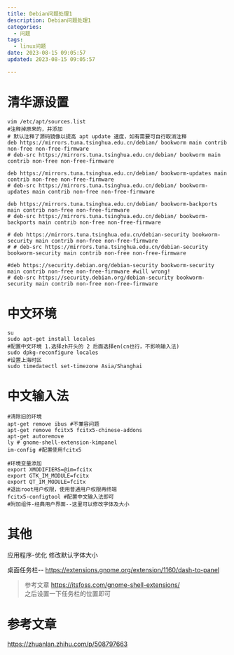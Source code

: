 ```yaml
---
title: Debian问题处理1
description: Debian问题处理1
categories: 
  - 问题
tags:
  - linux问题
date: 2023-08-15 09:05:57
updated: 2023-08-15 09:05:57

---
```


# 清华源设置

```shell
vim /etc/apt/sources.list
#注释掉原来的，并添加
# 默认注释了源码镜像以提高 apt update 速度，如有需要可自行取消注释
deb https://mirrors.tuna.tsinghua.edu.cn/debian/ bookworm main contrib non-free non-free-firmware
# deb-src https://mirrors.tuna.tsinghua.edu.cn/debian/ bookworm main contrib non-free non-free-firmware

deb https://mirrors.tuna.tsinghua.edu.cn/debian/ bookworm-updates main contrib non-free non-free-firmware
# deb-src https://mirrors.tuna.tsinghua.edu.cn/debian/ bookworm-updates main contrib non-free non-free-firmware

deb https://mirrors.tuna.tsinghua.edu.cn/debian/ bookworm-backports main contrib non-free non-free-firmware
# deb-src https://mirrors.tuna.tsinghua.edu.cn/debian/ bookworm-backports main contrib non-free non-free-firmware

# deb https://mirrors.tuna.tsinghua.edu.cn/debian-security bookworm-security main contrib non-free non-free-firmware
# # deb-src https://mirrors.tuna.tsinghua.edu.cn/debian-security bookworm-security main contrib non-free non-free-firmware

#deb https://security.debian.org/debian-security bookworm-security main contrib non-free non-free-firmware #will wrong!
# deb-src https://security.debian.org/debian-security bookworm-security main contrib non-free non-free-firmware
```



# 中文环境

```shell
su
sudo apt-get install locales
#配置中文环境 1.选择zh开头的 2 后面选择en(cn也行，不影响输入法)
sudo dpkg-reconfigure locales
#设置上海时区
sudo timedatectl set-timezone Asia/Shanghai
```

# 中文输入法

```shell
#清除旧的环境
apt-get remove ibus #不兼容问题
apt-get remove fcitx5 fcitx5-chinese-addons 
apt-get autoremove 
ly # gnome-shell-extension-kimpanel
im-config #配置使用fcitx5 
```

```shell
#环境变量添加
export XMODIFIERS=@im=fcitx
export GTK_IM_MODULE=fcitx
export QT_IM_MODULE=fcitx
#退出root用户权限，使用普通用户权限再终端
fcitx5-configtool #配置中文输入法即可
#附加组件-经典用户界面--这里可以修改字体及大小
```

# 其他

应用程序-优化   修改默认字体大小

桌面任务栏-- https://extensions.gnome.org/extension/1160/dash-to-panel

> 参考文章 https://itsfoss.com/gnome-shell-extensions/   
> 之后设置一下任务栏的位置即可

# 参考文章

https://zhuanlan.zhihu.com/p/508797663 